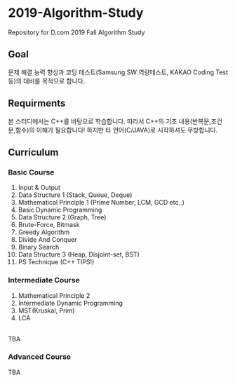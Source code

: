 # 2019-Algorithm-Study
Repository for D.com 2019 Fall Algorithm Study<br>

## Goal
문제 해결 능력 향상과 코딩 테스트(Samsung SW 역량테스트, KAKAO Coding Test등)의 대비를 목적으로 합니다. 

## Requirments 
본 스터디에서는 C++를 바탕으로 학습합니다. 따라서 C++의 기초 내용(반복문,조건문,함수)의 이해가 필요합니다! 하지만 타 언어(C/JAVA)로 시작하셔도 무방합니다.
## Curriculum
### Basic Course
1. Input & Output
2. Data Structure 1 (Stack, Queue, Deque)
3. Mathematical Principle 1 (Prime Number, LCM, GCD etc..)
4. Basic Dynamic Programming
5. Data Structure 2 (Graph, Tree)
6. Brute-Force, Bitmask
7. Greedy Algorithm
8. Divide And Conquer
9. Binary Search
10. Data Structure 3 (Heap, Disjoint-set, BST)
11. PS Technique (C++ TIPS!)

### Intermediate Course
1. Mathematical Principle 2
2. Intermediate Dynamic Programming
3. MST(Kruskal, Prim)
4. LCA
<br>
TBA

### Advanced Course
TBA